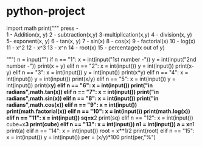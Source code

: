 # python-project
import math 
print(""" 
press -  
1 - Addition(x, y) 
2 - subtraction(x,y) 
3-multiplication(x,y) 
4 - division(x, y) 
5- exponent(x, y) 
6 - tan(x, y) 
7 - sin(x) 
8 - cos(x) 
9 - factorial(x) 
10 - log(x)
11 - x^2
12 - x^3
13 - x^n
14 - root(x)
15 - percentage(x out of y)

""") 
n = input("") 
if n == "1": 
    x = int(input("1st number -")) 
    y = int(input("2nd number -")) 
    print(x + y) 
elif n == "2": 
    x = int(input()) 
    y = int(input()) 
    print(x-y) 
elif n == "3": 
    x = int(input()) 
    y = int(input()) 
    print(x*y) 
elif n == "4": 
    x = int(input()) 
    y = int(input()) 
    print(x/y) 
elif n == "5": 
    x = int(input()) 
    y = int(input()) 
    print(x**y) 
elif n == "6": 
    x = int(input()) 
    print("in radians",math.tan(x)) 
elif n == "7": 
    x = int(input()) 
    print("in radians",math.sin(x)) 
elif n == "8": 
    x = int(input()) 
    print("in radians",math.cos(x)) 
elif n == "9": 
    x = int(input()) 
    print(math.factorial(x)) 
elif n == "10": 
    x = int(input()) 
    print(math.log(x)) 
elif n == "11":
    x = int(input())
    sq=x**2
    print(sq)
elif n == "12":
    x = int(input())
    cube=x**3
    print(cube)
elif n == "13":
    x = int(input())
    n1 = int(input())
    a = x**n1
    print(a)
elif n == "14":
    x = int(input())
    root = x**1/2
    print(root)
elif n == "15":
    x = int(input())
    y = int(input())
    per = (x/y)*100
    print(per,"%")
